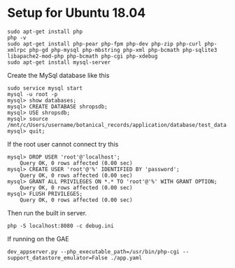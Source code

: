 # Setup for Ubuntu 18.04

    sudo apt-get install php
    php -v
    sudo apt-get install php-pear php-fpm php-dev php-zip php-curl php-xmlrpc php-gd php-mysql php-mbstring php-xml php-bcmath php-sqlite3 libapache2-mod-php php-bcmath php-cgi php-xdebug
    sudo apt-get install mysql-server

Create the MySql database like this

    sudo service mysql start
    mysql -u root -p
    mysql> show databases;
    mysql> CREATE DATABASE shropsdb;
    mysql> USE shropsdb;
    mysql> source /mnt/c/Users/username/botanical_records/application/database/test_data.sql;
    mysql> quit;

If the root user cannot connect try this

    mysql> DROP USER 'root'@'localhost';
        Query OK, 0 rows affected (0.00 sec)
    mysql> CREATE USER 'root'@'%' IDENTIFIED BY 'password';
        Query OK, 0 rows affected (0.00 sec)
    mysql> GRANT ALL PRIVILEGES ON *.* TO 'root'@'%' WITH GRANT OPTION;
        Query OK, 0 rows affected (0.00 sec)
    mysql> FLUSH PRIVILEGES;
        Query OK, 0 rows affected (0.00 sec)

Then run the built in server.

    php -S localhost:8080 -c debug.ini

If running on the GAE 

    dev_appserver.py --php_executable_path=/usr/bin/php-cgi --support_datastore_emulator=False ./app.yaml

